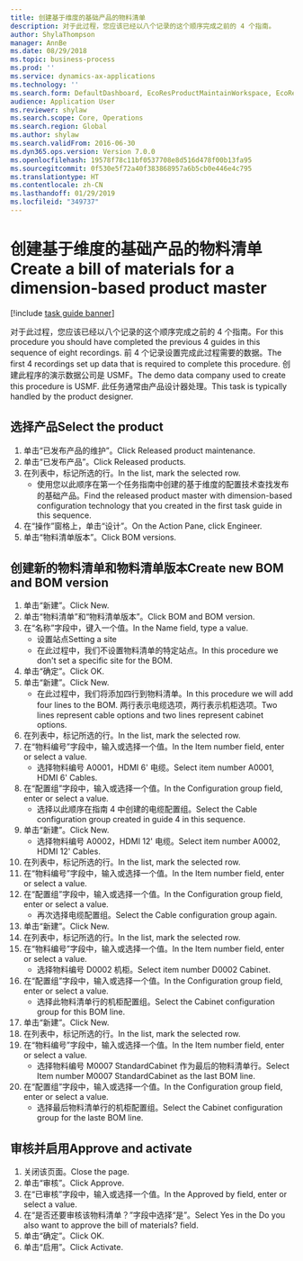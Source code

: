 ```yaml
---
title: 创建基于维度的基础产品的物料清单
description: 对于此过程，您应该已经以八个记录的这个顺序完成之前的 4 个指南。
author: ShylaThompson
manager: AnnBe
ms.date: 08/29/2018
ms.topic: business-process
ms.prod: ''
ms.service: dynamics-ax-applications
ms.technology: ''
ms.search.form: DefaultDashboard, EcoResProductMaintainWorkspace, EcoResProductOpenCasesFormPart, EcoResProductDetailsExtended, BOMConsistOf, BOMTable, InventItemIdLookupSimple, HcmWorkerLookUp
audience: Application User
ms.reviewer: shylaw
ms.search.scope: Core, Operations
ms.search.region: Global
ms.author: shylaw
ms.search.validFrom: 2016-06-30
ms.dyn365.ops.version: Version 7.0.0
ms.openlocfilehash: 19578f78c11bf0537708e8d516d478f00b13fa95
ms.sourcegitcommit: 0f530e5f72a40f383868957a6b5cb0e446e4c795
ms.translationtype: HT
ms.contentlocale: zh-CN
ms.lasthandoff: 01/29/2019
ms.locfileid: "349737"
---
```

# <a name="create-a-bill-of-materials-for-a-dimension-based-product-master"></a><span data-ttu-id="4787b-103">创建基于维度的基础产品的物料清单</span><span class="sxs-lookup"><span data-stu-id="4787b-103">Create a bill of materials for a dimension-based product master</span></span>

[!include [task guide banner](../../includes/task-guide-banner.md)]

<span data-ttu-id="4787b-104">对于此过程，您应该已经以八个记录的这个顺序完成之前的 4 个指南。</span><span class="sxs-lookup"><span data-stu-id="4787b-104">For this procedure you should have completed the previous 4 guides in this sequence of eight recordings.</span></span> <span data-ttu-id="4787b-105">前 4 个记录设置完成此过程需要的数据。</span><span class="sxs-lookup"><span data-stu-id="4787b-105">The first 4 recordings set up data that is required to complete this procedure.</span></span> <span data-ttu-id="4787b-106">创建此程序的演示数据公司是 USMF。</span><span class="sxs-lookup"><span data-stu-id="4787b-106">The demo data company used to create this procedure is USMF.</span></span> <span data-ttu-id="4787b-107">此任务通常由产品设计器处理。</span><span class="sxs-lookup"><span data-stu-id="4787b-107">This task is typically handled by the product designer.</span></span>


## <a name="select-the-product"></a><span data-ttu-id="4787b-108">选择产品</span><span class="sxs-lookup"><span data-stu-id="4787b-108">Select the product</span></span>
1. <span data-ttu-id="4787b-109">单击“已发布产品的维护”。</span><span class="sxs-lookup"><span data-stu-id="4787b-109">Click Released product maintenance.</span></span>
2. <span data-ttu-id="4787b-110">单击“已发布产品”。</span><span class="sxs-lookup"><span data-stu-id="4787b-110">Click Released products.</span></span>
3. <span data-ttu-id="4787b-111">在列表中，标记所选的行。</span><span class="sxs-lookup"><span data-stu-id="4787b-111">In the list, mark the selected row.</span></span>
    * <span data-ttu-id="4787b-112">使用您以此顺序在第一个任务指南中创建的基于维度的配置技术查找发布的基础产品。</span><span class="sxs-lookup"><span data-stu-id="4787b-112">Find the released product master with dimension-based configuration technology that you created in the first task guide in this sequence.</span></span>  
4. <span data-ttu-id="4787b-113">在“操作”窗格上，单击“设计”。</span><span class="sxs-lookup"><span data-stu-id="4787b-113">On the Action Pane, click Engineer.</span></span>
5. <span data-ttu-id="4787b-114">单击“物料清单版本”。</span><span class="sxs-lookup"><span data-stu-id="4787b-114">Click BOM versions.</span></span>

## <a name="create-new-bom-and-bom-version"></a><span data-ttu-id="4787b-115">创建新的物料清单和物料清单版本</span><span class="sxs-lookup"><span data-stu-id="4787b-115">Create new BOM and BOM version</span></span>
1. <span data-ttu-id="4787b-116">单击“新建”。</span><span class="sxs-lookup"><span data-stu-id="4787b-116">Click New.</span></span>
2. <span data-ttu-id="4787b-117">单击“物料清单”和“物料清单版本”。</span><span class="sxs-lookup"><span data-stu-id="4787b-117">Click BOM and BOM version.</span></span>
3. <span data-ttu-id="4787b-118">在“名称”字段中，键入一个值。</span><span class="sxs-lookup"><span data-stu-id="4787b-118">In the Name field, type a value.</span></span>
    * <span data-ttu-id="4787b-119">设置站点</span><span class="sxs-lookup"><span data-stu-id="4787b-119">Setting a site</span></span>  
    * <span data-ttu-id="4787b-120">在此过程中，我们不设置物料清单的特定站点。</span><span class="sxs-lookup"><span data-stu-id="4787b-120">In this procedure we don't set a specific site for the BOM.</span></span>  
4. <span data-ttu-id="4787b-121">单击“确定”。</span><span class="sxs-lookup"><span data-stu-id="4787b-121">Click OK.</span></span>
5. <span data-ttu-id="4787b-122">单击“新建”。</span><span class="sxs-lookup"><span data-stu-id="4787b-122">Click New.</span></span>
    * <span data-ttu-id="4787b-123">在此过程中，我们将添加四行到物料清单。</span><span class="sxs-lookup"><span data-stu-id="4787b-123">In this procedure we will add four lines to the BOM.</span></span> <span data-ttu-id="4787b-124">两行表示电缆选项，两行表示机柜选项。</span><span class="sxs-lookup"><span data-stu-id="4787b-124">Two lines represent cable options and two lines represent cabinet options.</span></span>  
6. <span data-ttu-id="4787b-125">在列表中，标记所选的行。</span><span class="sxs-lookup"><span data-stu-id="4787b-125">In the list, mark the selected row.</span></span>
7. <span data-ttu-id="4787b-126">在“物料编号”字段中，输入或选择一个值。</span><span class="sxs-lookup"><span data-stu-id="4787b-126">In the Item number field, enter or select a value.</span></span>
    * <span data-ttu-id="4787b-127">选择物料编号 A0001，HDMI 6' 电缆。</span><span class="sxs-lookup"><span data-stu-id="4787b-127">Select item number A0001, HDMI 6' Cables.</span></span>  
8. <span data-ttu-id="4787b-128">在“配置组”字段中，输入或选择一个值。</span><span class="sxs-lookup"><span data-stu-id="4787b-128">In the Configuration group field, enter or select a value.</span></span>
    * <span data-ttu-id="4787b-129">选择以此顺序在指南 4 中创建的电缆配置组。</span><span class="sxs-lookup"><span data-stu-id="4787b-129">Select the Cable configuration group created in guide 4 in this sequence.</span></span>  
9. <span data-ttu-id="4787b-130">单击“新建”。</span><span class="sxs-lookup"><span data-stu-id="4787b-130">Click New.</span></span>
    * <span data-ttu-id="4787b-131">选择物料编号 A0002，HDMI 12' 电缆。</span><span class="sxs-lookup"><span data-stu-id="4787b-131">Select item number A0002, HDMI 12' Cables.</span></span>  
10. <span data-ttu-id="4787b-132">在列表中，标记所选的行。</span><span class="sxs-lookup"><span data-stu-id="4787b-132">In the list, mark the selected row.</span></span>
11. <span data-ttu-id="4787b-133">在“物料编号”字段中，输入或选择一个值。</span><span class="sxs-lookup"><span data-stu-id="4787b-133">In the Item number field, enter or select a value.</span></span>
12. <span data-ttu-id="4787b-134">在“配置组”字段中，输入或选择一个值。</span><span class="sxs-lookup"><span data-stu-id="4787b-134">In the Configuration group field, enter or select a value.</span></span>
    * <span data-ttu-id="4787b-135">再次选择电缆配置组。</span><span class="sxs-lookup"><span data-stu-id="4787b-135">Select the Cable configuration group again.</span></span>  
13. <span data-ttu-id="4787b-136">单击“新建”。</span><span class="sxs-lookup"><span data-stu-id="4787b-136">Click New.</span></span>
14. <span data-ttu-id="4787b-137">在列表中，标记所选的行。</span><span class="sxs-lookup"><span data-stu-id="4787b-137">In the list, mark the selected row.</span></span>
15. <span data-ttu-id="4787b-138">在“物料编号”字段中，输入或选择一个值。</span><span class="sxs-lookup"><span data-stu-id="4787b-138">In the Item number field, enter or select a value.</span></span>
    * <span data-ttu-id="4787b-139">选择物料编号 D0002 机柜。</span><span class="sxs-lookup"><span data-stu-id="4787b-139">Select item number D0002 Cabinet.</span></span>  
16. <span data-ttu-id="4787b-140">在“配置组”字段中，输入或选择一个值。</span><span class="sxs-lookup"><span data-stu-id="4787b-140">In the Configuration group field, enter or select a value.</span></span>
    * <span data-ttu-id="4787b-141">选择此物料清单行的机柜配置组。</span><span class="sxs-lookup"><span data-stu-id="4787b-141">Select the Cabinet configuration group for this BOM line.</span></span>  
17. <span data-ttu-id="4787b-142">单击“新建”。</span><span class="sxs-lookup"><span data-stu-id="4787b-142">Click New.</span></span>
18. <span data-ttu-id="4787b-143">在列表中，标记所选的行。</span><span class="sxs-lookup"><span data-stu-id="4787b-143">In the list, mark the selected row.</span></span>
19. <span data-ttu-id="4787b-144">在“物料编号”字段中，输入或选择一个值。</span><span class="sxs-lookup"><span data-stu-id="4787b-144">In the Item number field, enter or select a value.</span></span>
    * <span data-ttu-id="4787b-145">选择物料编号 M0007 StandardCabinet 作为最后的物料清单行。</span><span class="sxs-lookup"><span data-stu-id="4787b-145">Select Item number M0007 StandardCabinet as the last BOM line.</span></span>  
20. <span data-ttu-id="4787b-146">在“配置组”字段中，输入或选择一个值。</span><span class="sxs-lookup"><span data-stu-id="4787b-146">In the Configuration group field, enter or select a value.</span></span>
    * <span data-ttu-id="4787b-147">选择最后物料清单行的机柜配置组。</span><span class="sxs-lookup"><span data-stu-id="4787b-147">Select the Cabinet configuration group for the laste BOM line.</span></span>  

## <a name="approve-and-activate"></a><span data-ttu-id="4787b-148">审核并启用</span><span class="sxs-lookup"><span data-stu-id="4787b-148">Approve and activate</span></span>
1. <span data-ttu-id="4787b-149">关闭该页面。</span><span class="sxs-lookup"><span data-stu-id="4787b-149">Close the page.</span></span>
2. <span data-ttu-id="4787b-150">单击“审核”。</span><span class="sxs-lookup"><span data-stu-id="4787b-150">Click Approve.</span></span>
3. <span data-ttu-id="4787b-151">在“已审核”字段中，输入或选择一个值。</span><span class="sxs-lookup"><span data-stu-id="4787b-151">In the Approved by field, enter or select a value.</span></span>
4. <span data-ttu-id="4787b-152">在“是否还要审核该物料清单？”字段中选择“是”。</span><span class="sxs-lookup"><span data-stu-id="4787b-152">Select Yes in the Do you also want to approve the bill of materials? field.</span></span>
5. <span data-ttu-id="4787b-153">单击“确定”。</span><span class="sxs-lookup"><span data-stu-id="4787b-153">Click OK.</span></span>
6. <span data-ttu-id="4787b-154">单击“启用”。</span><span class="sxs-lookup"><span data-stu-id="4787b-154">Click Activate.</span></span>

